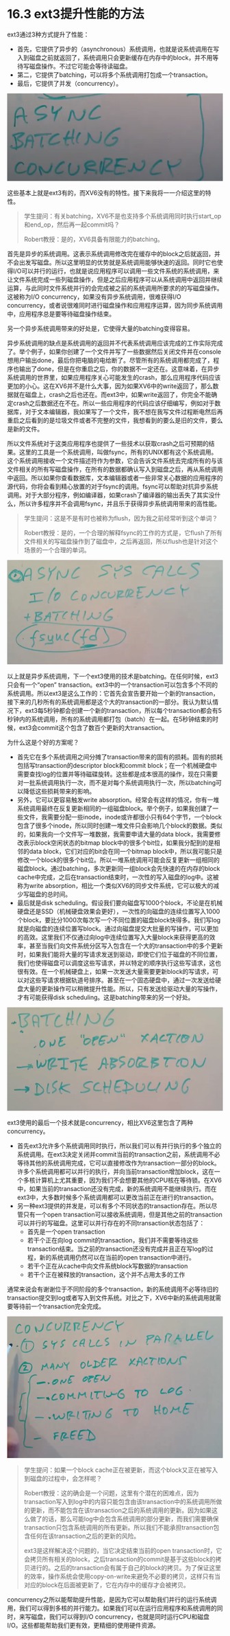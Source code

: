 # 16.3 ext3提升性能的方法

ext3通过3种方式提升了性能：

* 首先，它提供了异步的（asynchronous）系统调用，也就是说系统调用在写入到磁盘之前就返回了，系统调用只会更新缓存在内存中的block，并不用等待写磁盘操作。不过它可能会等待读磁盘。
* 第二，它提供了batching，可以将多个系统调用打包成一个transaction。
* 最后，它提供了并发（concurrency）。

![](../.gitbook/assets/image%20%28689%29.png)

这些基本上就是ext3有的，而XV6没有的特性。接下来我将一一介绍这里的特性。

> 学生提问：有关batching，XV6不是也支持多个系统调用同时执行start\_op和end\_op，然后再一起commit吗？
>
> Robert教授：是的，XV6具备有限能力的batching。

首先是异步的系统调用。这表示系统调用修改完在缓存中的block之后就返回，并不会出发写磁盘。所以这里明显的优势就是系统调用能够快速的返回。同时它也使得I/O可以并行的运行，也就是说应用程序可以调用一些文件系统的系统调用，来让文件系统完成一些列磁盘操作，但是之后应用程序可以从系统调用中返回并继续运算，与此同时文件系统并行的会完成被之前的系统调用所要求的的写磁盘操作。这被称为I/O concurrency，如果没有异步系统调用，很难获得I/O concurrency，或者说很难同时进行磁盘操作和应用程序运算，因为同步系统调用中，应用程序总是要等待磁盘操作结束。

另一个异步系统调用带来的好处是，它使得大量的batching变得容易。

异步系统调用的缺点是系统调用的返回并不代表系统调用应该完成的工作实际完成了。举个例子，如果你创建了一个文件并写了一些数据然后关闭文件并在console想用户输出done，最后你把电脑的电给断了。尽管所有的系统调用都完成了，程序也输出了done，但是在你重启之后，你的数据不一定还在。这意味着，在异步系统调用的世界里，如果应用程序关心可能发生的crash，那么应用程序代码应该更加的小心。这在XV6并不是什么大事，因为如果XV6中的write返回了，那么数据就在磁盘上，crash之后也还在。而ext3中，如果write返回了，你完全不能确定crash之后数据还在不在。所以一些应用程序的代码应该仔细编写，例如对于数据库，对于文本编辑器，我如果写了一个文件，我不想在我写文件过程断电然后再重启之后看到的是垃圾文件或者不完整的文件，我想看到的要么是旧的文件，要么是新的文件。

所以文件系统对于这类应用程序也提供了一些技术以获取crash之后可预期的结果。这里的工具是一个系统调用，叫做fsync，所有的UNIX都有这个系统调用。这个系统调用接收一个文件描述符作为参数，它会告诉文件系统去完成所有的与该文件相关的所有写磁盘操作，在所有的数据都确认写入到磁盘之后，再从系统调用中返回。所以如果你查看数据库，文本编辑器或者一些非常关心数据的应用程序的源代码，你将会看到精心放置的对于fsync的调用。fsync可以帮助对抗异步系统调用。对于大部分程序，例如编译器，如果crash了编译器的输出丢失了其实没什么，所以许多程序并不会调用fsync，并且乐于获得异步系统调用带来的高性能。

> 学生提问：这是不是有时也被称为flush，因为我之前经常听到这个单词？
>
> Robert教授：是的，一个合理的解释fsync的工作的方式是，它flush了所有文件相关的写磁盘操作到了磁盘中，之后再返回，所以flush也是针对这个场景的一个合理的单词。

![](../.gitbook/assets/image%20%28673%29.png)

以上就是异步系统调用，下一个ext3使用的技术是batching。在任何时候，ext3只会有一个“open” transaction。ext3中的一个transaction可以包含多个不同的系统调用。所以ext3是这么工作的：它首先会宣告要开始一个新的transaction，接下来的几秒所有的系统调用都是这个大的transaction的一部分。我认为默认情况下，ext3每5秒钟都会创建一个新的transaction，所以每个transaction都会有5秒钟内的系统调用，所有的系统调用都打包（batch）在一起。在5秒钟结束的时候，ext3会commit这个包含了数百个更新的大transaction。

为什么这是个好的方案呢？

* 首先它在多个系统调用之间分摊了transaction带来的固有的损耗。固有的损耗包括写transaction的descriptor block和commit block；在一个机械硬盘中需要查找log的位置并等待磁碟旋转。这些都是成本很高的操作，现在只需要对一批系统调用执行一次，而不是对每个系统调用执行一次，所以batching可以降低这些损耗带来的影响。
* 另外，它可以更容易触发write absorption。经常会有这样的情况，你有一堆系统调用最终在反复更新相同的一组磁盘block。举个例子，如果我创建了一些文件，我需要分配一些inode，inode或许都很小只有64个字节，一个block包含了很多个inode，所以同时创建一堆文件只会影响几个block的数据。类似的，如果我向一个文件写一堆数据，我需要申请大量的data block，我需要修改表示block空闲状态的bitmap block中的很多个bit位，如果我分配到的是相邻的data block，它们对应的bit会在同一个bitmap block中，所以我可能只是修改一个block的很多个bit位。所以一堆系统调用可能会反复更新一组相同的磁盘block。通过batching，多次更新同一组block会先快速的在内存的block cache中完成，之后在transaction结束时，一次性的写入磁盘的log中。这被称为write absorption，相比一个类似XV6的同步文件系统，它可以极大的减少写磁盘的总时间。
* 最后就是disk scheduling。假设我们要向磁盘写1000个block，不论是在机械硬盘还是SSD（机械硬盘效果会更好），一次性的向磁盘的连续位置写入1000个block，要比分1000次每次写一个不同位置的磁盘block快得多。我们写log就是向磁盘的连续位置写block。通过向磁盘提交大批量的写操作，可以更加的高效。这里我们不仅通过向log中连续位置写入大量block来获得更高的效率，甚至当我们向文件系统分区写入包含在一个大的transaction中的多个更新时，如果我们能将大量的写请求发送到驱动，即使它们位于磁盘的不同位置，我们也使得磁盘可以调度这些写请求，并以特定的顺序执行这些写请求，这也很有效。在一个机械硬盘上，如果一次发送大量需要更新block的写请求，可以对这些写请求根据轨道号排序。甚至在一个固态硬盘中，通过一次发送给硬盘大量的更新操作可以稍微提升性能。所以，只有发送给驱动大量的写操作，才有可能获得disk scheduling。这是batching带来的另一个好处。

![](../.gitbook/assets/image%20%28677%29.png)

ext3使用的最后一个技术就是concurrency，相比XV6这里包含了两种concurrency。

* 首先ext3允许多个系统调用同时执行，所以我们可以有并行执行的多个独立的系统调用。在ext3决定关闭并commit当前的transaction之前，系统调用不必等待其他的系统调用完成，它可以直接修改作为transaction一部分的block。许多个系统调用都可以并行的执行，并向当前transaction增加block，这在一个多核计算机上尤其重要，因为我们不会想要其他的CPU核在等待锁。在XV6中，如果当前的transaction还没有完成，新的系统调用不能继续执行。而在ext3中，大多数时候多个系统调用都可以更改当前正在进行的transaction。
* 另一种ext3提供的并发是，可以有多个不同状态的transaction存在。所以尽管只有一个open transaction可以接收系统调用，但是其他之前的transaction可以并行的写磁盘。这里可以并行存在的不同transaction状态包括了：
  * 首先是一个open transaction
  * 若干个正在向log commit的transaction，我们并不需要等待这些transaction结束。当之前的transaction还没有完成并且正在写log的过程，新的系统调用仍然可以在当前的open transaction中进行。
  * 若干个正在从cache中向文件系统block写数据的transaction
  * 若干个正在被释放的transaction，这个并不占用太多的工作

通常来说会有谢谢位于不同阶段的多个transaction，新的系统调用不必等待旧的transaction提交到log或者写入到文件系统。对比之下，XV6中新的系统调用就需要等待前一个transaction完全完成。

![](../.gitbook/assets/image%20%28686%29.png)

> 学生提问：如果一个block cache正在被更新，而这个block又正在被写入到磁盘的过程中，会怎样呢？
>
> Robert教授：这的确会是一个问题，这里有个潜在的困难点，因为transaction写入到log中的内容只能包含由该transaction中的系统调用所做的更新，而不能包含在该transaction之后的系统调用的更新。因为如果这么做了的话，那么可能log中会包含系统调用的部分更新，而我们需要确保transaction只包含系统调用的所有更新。所以我们不能承担transaction包含任何在该transaction之后的更新的风险。
>
> ext3是这样解决这个问题的，当它决定结束当前的open transaction时，它会拷贝所有相关的block，之后transaction的commit是基于这些block的拷贝进行的。之后的transaction会有属于自己的block的拷贝。为了保证这里的效率，操作系统会使用copy-on-write来避免不必要的拷贝，这样只有当对应的block在后面被更新了，它在内存中的缓存才会被拷贝。

concurrency之所以能帮助提升性能，是因为它可以帮助我们并行的运行系统调用，我们可以得到多核的并行能力。如果我们可以在运行应用程序和系统调用的同时，来写磁盘，我们可以得到I/O concurrency，也就是同时运行CPU和磁盘I/O。这些都能帮助我们更有效，更精细的使用硬件资源。



